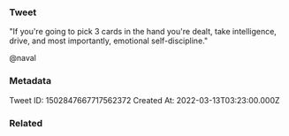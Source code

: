 ### Tweet
"If you're going to pick 3 cards in the hand you're dealt, take intelligence, drive, and most importantly, emotional self-discipline." 

@naval

### Metadata
Tweet ID: 1502847667717562372
Created At: 2022-03-13T03:23:00.000Z

### Related

